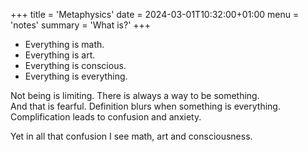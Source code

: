 +++
title = 'Metaphysics'
date = 2024-03-01T10:32:00+01:00
menu = 'notes'
summary = 'What is?'
+++

- Everything is math.
- Everything is art.
- Everything is conscious.
- Everything is everything.

Not being is limiting. There is always a way to be something.  
And that is fearful. Definition blurs when something is everything.  
Complification leads to confusion and anxiety.  

Yet in all that confusion I see math, art and consciousness.
